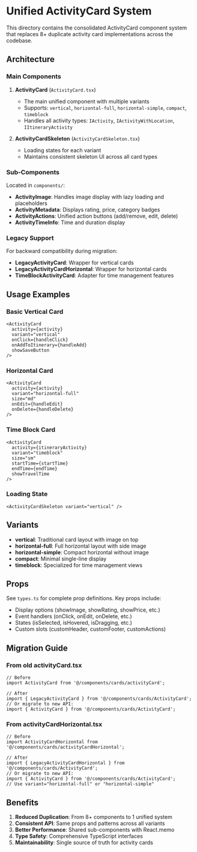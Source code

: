 # Unified ActivityCard System

This directory contains the consolidated ActivityCard component system that replaces 8+ duplicate activity card implementations across the codebase.

## Architecture

### Main Components

1. **ActivityCard** (`ActivityCard.tsx`)
   - The main unified component with multiple variants
   - Supports: `vertical`, `horizontal-full`, `horizontal-simple`, `compact`, `timeblock`
   - Handles all activity types: `IActivity`, `IActivityWithLocation`, `IItineraryActivity`

2. **ActivityCardSkeleton** (`ActivityCardSkeleton.tsx`)
   - Loading states for each variant
   - Maintains consistent skeleton UI across all card types

### Sub-Components

Located in `components/`:
- **ActivityImage**: Handles image display with lazy loading and placeholders
- **ActivityMetadata**: Displays rating, price, category badges
- **ActivityActions**: Unified action buttons (add/remove, edit, delete)
- **ActivityTimeInfo**: Time and duration display

### Legacy Support

For backward compatibility during migration:
- **LegacyActivityCard**: Wrapper for vertical cards
- **LegacyActivityCardHorizontal**: Wrapper for horizontal cards
- **TimeBlockActivityCard**: Adapter for time management features

## Usage Examples

### Basic Vertical Card
```tsx
<ActivityCard
  activity={activity}
  variant="vertical"
  onClick={handleClick}
  onAddToItinerary={handleAdd}
  showSaveButton
/>
```

### Horizontal Card
```tsx
<ActivityCard
  activity={activity}
  variant="horizontal-full"
  size="md"
  onEdit={handleEdit}
  onDelete={handleDelete}
/>
```

### Time Block Card
```tsx
<ActivityCard
  activity={itineraryActivity}
  variant="timeblock"
  size="sm"
  startTime={startTime}
  endTime={endTime}
  showTravelTime
/>
```

### Loading State
```tsx
<ActivityCardSkeleton variant="vertical" />
```

## Variants

- **vertical**: Traditional card layout with image on top
- **horizontal-full**: Full horizontal layout with side image
- **horizontal-simple**: Compact horizontal without image
- **compact**: Minimal single-line display
- **timeblock**: Specialized for time management views

## Props

See `types.ts` for complete prop definitions. Key props include:
- Display options (showImage, showRating, showPrice, etc.)
- Event handlers (onClick, onEdit, onDelete, etc.)
- States (isSelected, isHovered, isDragging, etc.)
- Custom slots (customHeader, customFooter, customActions)

## Migration Guide

### From old activityCard.tsx
```tsx
// Before
import ActivityCard from '@/components/cards/activityCard';

// After
import { LegacyActivityCard } from '@/components/cards/ActivityCard';
// Or migrate to new API:
import { ActivityCard } from '@/components/cards/ActivityCard';
```

### From activityCardHorizontal.tsx
```tsx
// Before
import ActivityCardHorizontal from '@/components/cards/activityCardHorizontal';

// After
import { LegacyActivityCardHorizontal } from '@/components/cards/ActivityCard';
// Or migrate to new API:
import { ActivityCard } from '@/components/cards/ActivityCard';
// Use variant="horizontal-full" or "horizontal-simple"
```

## Benefits

1. **Reduced Duplication**: From 8+ components to 1 unified system
2. **Consistent API**: Same props and patterns across all variants
3. **Better Performance**: Shared sub-components with React.memo
4. **Type Safety**: Comprehensive TypeScript interfaces
5. **Maintainability**: Single source of truth for activity cards